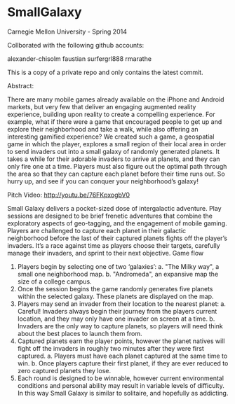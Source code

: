 SmallGalaxy
===========

Carnegie Mellon University - Spring 2014


Collborated with the following github accounts:

alexander-chisolm
faustian
surfergrl888
rmarathe

This is a copy of a private repo and only contains the latest commit.

Abstract:

There are many mobile games already available on the iPhone and
Android markets, but very few that deliver an engaging augmented reality
experience, building upon reality to create a compelling experience. For
example, what if there were a game that encouraged people to get up and
explore their neighborhood and take a walk, while also offering an
interesting gamified experience? We created such a game, a geospatial
game in which the player, explores a small region of their local area in
order to send invaders out into a small galaxy of randomly generated
planets. It takes a while for their adorable invaders to arrive at planets, and
they can only fire one at a time. Players must also figure out the optimal
path through the area so that they can capture each planet before their
time runs out. So hurry up, and see if you can conquer your
neighborhood’s galaxy!

Pitch Video:
http://youtu.be/76FKpxogbV0


Small Galaxy delivers a pocket-sized dose of intergalactic adventure.
Play sessions are designed to be brief frenetic adventures that combine the
exploratory aspects of geo-tagging, and the engagement of mobile
gaming. Players are challenged to capture each planet in their galactic
neighborhood before the last of their captured planets fights off the
player’s invaders. It’s a race against time as players choose their targets,
carefully manage their invaders, and sprint to their next objective.
Game flow
1. Players begin by selecting one of two ‘galaxies’:
a. "The Milky way", a small one neighborhood map.
b. "Andromeda", an expansive map the size of a college
campus.
2. Once the session begins the game randomly generates five
planets within the selected galaxy. These planets are displayed
on the map.
3. Players may send an invader from their location to the nearest
planet:
a. Careful! Invaders always begin their journey from the
players current location, and they may only have one
invader on screen at a time.
b. Invaders are the only way to capture planets, so players
will need think about the best places to launch them
from.
4. Captured planets earn the player points, however the planet
natives will fight off the invaders in roughly two minutes after
they were first captured.
a. Players must have each planet captured at the same
time to win.
b. Once players capture their first planet, if they are ever
reduced to zero captured planets they lose.
5. Each round is designed to be winnable, however current
environmental conditions and personal ability may result in
variable levels of difficulty. In this way Small Galaxy is similar
to solitaire, and hopefully as addicting.
